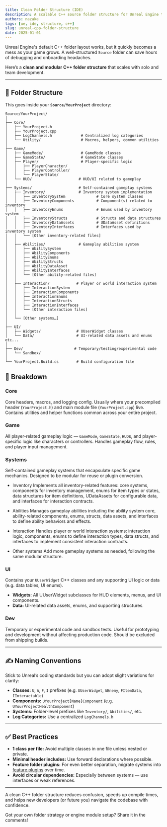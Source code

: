 ```yaml
---
title: Clean Folder Structure (IDE)
description: A scalable C++ source folder structure for Unreal Engine that supports both solo and team development workflows.
authors: nazake
tags: [ue, ide, structure, c++]
slug: unreal-cpp-folder-structure
date: 2025-01-01
---
```


Unreal Engine's default C++ folder layout works, but it quickly becomes a mess as your game grows. A well-structured `Source` folder can save hours of debugging and onboarding headaches.

<!-- truncate -->

Here’s a **clean and modular C++ folder structure** that scales with solo and team development.

---

## 📁 Folder Structure

This goes inside your **`Source/YourProject`** directory:

```plaintext
Source/YourProject/
│
├── Core/
│   ├── YourProject.h           
│   ├── YourProject.cpp
│   ├── LogChannels.h             # Centralized log categories
│   └── Utility/                  # Macros, helpers, common utilities
│
├── Game/
│   ├── GameMode/                 # GameMode classes
│   ├── GameState/                # GameState classes
│   ├── Player/                   # Player-specific logic
│   │   ├── PlayerCharacter/
│   │   ├── PlayerController/
│   │   └── PlayerState/
│   └── HUD/                     # HUD/UI related to gameplay
│
├── Systems/                     # Self-contained gameplay systems
│   ├── Inventory/               # Inventory system implementation
│   │   ├── InventorySystem              # Core system classes
│   │   ├── InventoryComponents          # Component(s) related to inventory
│   │   ├── InventoryEnums               # Enums used by inventory system
│   │   ├── InventoryStructs             # Structs and data structures
│   │   ├── InventoryDataAssets          # UDataAsset definitions
│   │   ├── InventoryInterfaces          # Interfaces used by inventory system
│   │   └── [Other inventory-related files]
│   │
│   ├── Abilities/               # Gameplay abilities system
│   │   ├── AbilitySystem 
│   │   ├── AbilityComponents 
│   │   ├── AbilityEnums
│   │   ├── AbilityStructs
│   │   ├── AbilityDataAsset
│   │   ├── AbilityInterfaces
│   │   └── [Other ability-related files]
│   │
│   ├── Interaction/            # Player or world interaction system
│   │   ├── InteractionSystem 
│   │   ├── InteractionComponents
│   │   ├── InteractionEnums 
│   │   ├── InteractionStructs 
│   │   ├── InteractionInterfaces
│   │   └── [Other interaction files]
│   │
│   └── [Other systems…]
│
├── UI/
│   ├── Widgets/                # UUserWidget classes
│   └── Data/                   # UI-related data assets and enums etc...
│
├── Dev/                       # Temporary/testing/experimental code
│   └── Sandbox/
│
└── YourProject.Build.cs        # Build configuration file

```

## 🧠 Breakdown

### Core
Core headers, macros, and logging config. Usually where your precompiled header (`YourProject.h`) and main module file (`YourProject.cpp`) live.
Contains utilities and helper functions common across your entire project.

### Game
All player-related gameplay logic — `GameMode`, `GameState`, `HUD`s, and player-specific logic like characters or controllers.
Handles gameplay flow, rules, and player input management.

### Systems
Self-contained gameplay systems that encapsulate specific game mechanics. Designed to be modular for reuse or plugin conversion.

- Inventory
Implements all inventory-related features: core systems, components for inventory management, enums for item types or states, data structures for item definitions, UDataAssets for configurable data, and interfaces for interaction contracts.

- Abilities
Manages gameplay abilities including the ability system core, ability-related components, enums, structs, data assets, and interfaces to define ability behaviors and effects.

- Interaction
Handles player or world interaction systems: interaction logic, components, enums to define interaction types, data structs, and interfaces to implement consistent interaction contracts.

- Other systems
Add more gameplay systems as needed, following the same modular structure.

### UI
Contains your `UUserWidget` C++ classes and any supporting UI logic or data (e.g. data tables, UI enums).

- **Widgets:** All UUserWidget subclasses for HUD elements, menus, and UI components.
- **Data:** UI-related data assets, enums, and supporting structures.

### Dev
Temporary or experimental code and sandbox tests. Useful for prototyping and development without affecting production code. Should be excluded from shipping builds.

---

## ✍️ Naming Conventions

Stick to Unreal’s coding standards but you can adopt slight variations for clarity:

- **Classes:** `U`, `A`, `F`, `I` prefixes (e.g. `UUserWidget`, `AEnemy`, `FItemData`, `IInteractable`)
- **Components:** `UYourProject[Name]Component` (e.g. `UYourProjectHealthComponent`)
- **Systems:** Folder-level prefixes like `Inventory/`, `Abilities/`, etc.
- **Log Categories:** Use a centralized `LogChannels.h`

---

## ✅ Best Practices

- **1 class per file:** Avoid multiple classes in one file unless nested or private.
- **Minimal header includes:** Use forward declarations where possible.
- **Feature folder plugins:** For even better separation, migrate systems into [feature plugins](https://docs.unrealengine.com/en-US/creating-and-managing-plugins-in-unreal-engine/) over time.
- **Avoid circular dependencies:** Especially between systems — use interfaces or weak references.

---

A clean C++ folder structure reduces confusion, speeds up compile times, and helps new developers (or future you) navigate the codebase with confidence.

Got your own folder strategy or engine module setup? Share it in the comments!
